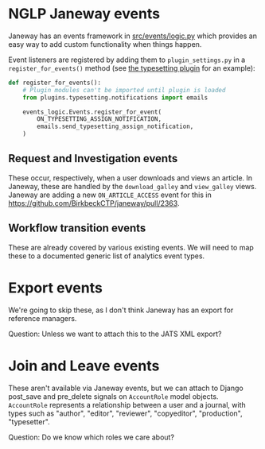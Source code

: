 # NGLP Janeway events

Janeway has an events framework in [src/events/logic.py](https://github.com/BirkbeckCTP/janeway/blob/master/src/events/logic.py) which
provides an easy way to add custom functionality when things happen.

Event listeners are registered by adding them to `plugin_settings.py` in a `register_for_events()` method
(see [the typesetting plugin](https://github.com/BirkbeckCTP/typesetting/blob/master/plugin_settings.py#L70) for an example):

```python
def register_for_events():
    # Plugin modules can't be imported until plugin is loaded
    from plugins.typesetting.notifications import emails

    events_logic.Events.register_for_event(
        ON_TYPESETTING_ASSIGN_NOTIFICATION,
        emails.send_typesetting_assign_notification,
    )
```


## Request and Investigation events

These occur, respectively, when a user downloads and views an article. In Janeway, these are handled by the `download_galley` and `view_galley` views.
Janeway are adding a new `ON_ARTICLE_ACCESS` event for this in https://github.com/BirkbeckCTP/janeway/pull/2363.


## Workflow transition events

These are already covered by various existing events. We will need to map these to a documented generic list of analytics event types.


# Export events

We're going to skip these, as I don't think Janeway has an export for reference managers.

Question: Unless we want to attach this to the JATS XML export?


# Join and Leave events

These aren't available via Janeway events, but we can attach to Django post_save and pre_delete signals on `AccountRole` model objects. `AccountRole`
represents a relationship between a user and a journal, with types such as "author", "editor", "reviewer", "copyeditor", "production", "typesetter".

Question: Do we know which roles we care about?
